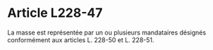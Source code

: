 # Article L228-47

La masse est représentée par un ou plusieurs mandataires désignés conformément aux articles L. 228-50 et L. 228-51.

